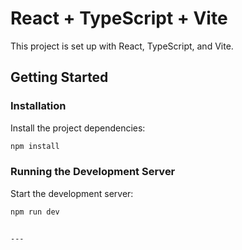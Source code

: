 
# React + TypeScript + Vite

This project is set up with React, TypeScript, and Vite.

## Getting Started

### Installation

Install the project dependencies:

```bash
npm install
```

### Running the Development Server

Start the development server:

```bash
npm run dev
```
```

---
